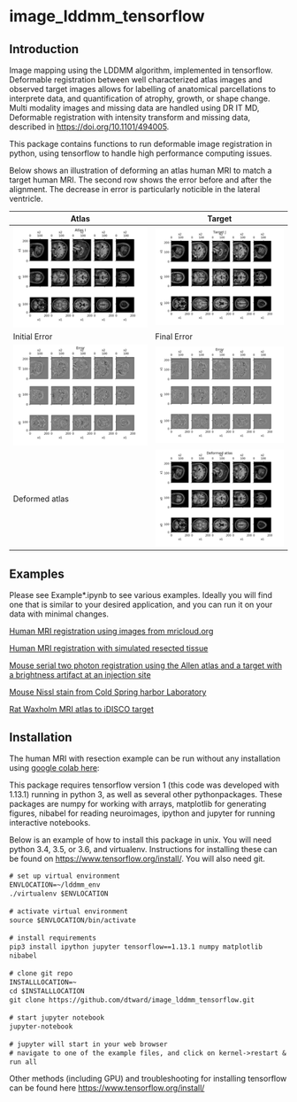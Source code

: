 # image_lddmm_tensorflow
## Introduction
Image mapping using the LDDMM algorithm, implemented in tensorflow.  Deformable registration between well characterized atlas images and observed target images allows for labelling of anatomical parcellations to interprete data, and quantification of atrophy, growth, or shape change.  Multi modality images and missing data are handled using DR IT MD, Deformable registration with intensity transform and missing data, described in https://doi.org/10.1101/494005.


This package contains functions to run deformable image registration in python, using tensorflow to handle high performance computing issues.

Below shows an illustration of deforming an atlas human MRI to match a target human MRI.  The second row shows the error before and after the alignment.  The decrease in error is particularly noticible in the lateral ventricle.

|Atlas|Target |
|---|---|
|<img src="human_mri_example_atlas.png" alt="Human MRI atlas" width="400"/>  |  <img src="human_mri_example_target.png" alt="Human MRI target" width="400"/>|
|Initial Error|Final Error|
|<img src="human_mri_example_error_start.png" alt="Human MRI atlas" width="400"/>  |  <img src="human_mri_example_error_end.png" alt="Human MRI target" width="400"/>|
|Deformed atlas |  <img src="human_mri_example_deformed_atlas.png" alt="Human MRI target" width="400"/>|




## Examples
Please see Example*.ipynb to see various examples.  Ideally you will find one that is similar to your desired application, and you can run it on your data with minimal changes.

[Human MRI registration using images from mricloud.org](https://github.com/dtward/image_lddmm_tensorflow/blob/master/Example_Human_MRI.ipynb)

[Human MRI registration with simulated resected tissue](https://github.com/dtward/image_lddmm_tensorflow/blob/master/Example_Human_MRI_Resection.ipynb)

[Mouse serial two photon registration using the Allen atlas and a target with a brightness artifact at an injection site](https://github.com/dtward/image_lddmm_tensorflow/blob/master/Example_Mouse_Allen_to_Fluoro.ipynb)

[Mouse Nissl stain from Cold Spring harbor Laboratory](https://github.com/dtward/image_lddmm_tensorflow/blob/master/Example_Mouse_Nissl.ipynb)

[Rat Waxholm MRI atlas to iDISCO target](https://github.com/dtward/image_lddmm_tensorflow/blob/master/Example_iDISCO_rat_waxholm.ipynb)

## Installation

The human MRI with resection example can be run without any installation using [google colab here](https://colab.research.google.com/drive/1vFkEqwJJLnoRp0nTMUwHXI0MkN8FkTjE): 

This package requires tensorflow version 1 (this code was developed with 1.13.1) running in python 3, as well as several other pythonpackages.  These packages are numpy for working with arrays, matplotlib for generating figures, nibabel for reading neuroimages, ipython and jupyter for running interactive notebooks.

Below is an example of how to install this package in unix.  You will need python 3.4, 3.5, or 3.6, and virtualenv.  Instructions for installing these can be found on https://www.tensorflow.org/install/.  You will also need git.


```
# set up virtual environment
ENVLOCATION=~/lddmm_env
./virtualenv $ENVLOCATION

# activate virtual environment
source $ENVLOCATION/bin/activate

# install requirements
pip3 install ipython jupyter tensorflow==1.13.1 numpy matplotlib nibabel

# clone git repo
INSTALLLOCATION=~
cd $INSTALLLOCATION
git clone https://github.com/dtward/image_lddmm_tensorflow.git

# start jupyter notebook
jupyter-notebook

# jupyter will start in your web browser
# navigate to one of the example files, and click on kernel->restart & run all

```

Other methods (including GPU) and troubleshooting for installing tensorflow can be found here https://www.tensorflow.org/install/


